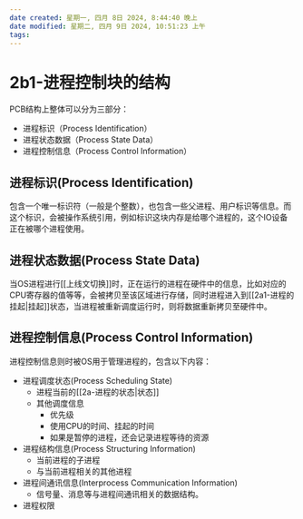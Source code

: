```yaml
---
date created: 星期一, 四月 8日 2024, 8:44:40 晚上
date modified: 星期二, 四月 9日 2024, 10:51:23 上午
tags: 
---
```


# 2b1-进程控制块的结构

PCB结构上整体可以分为三部分：
- 进程标识（Process Identification）
- 进程状态数据（Process State Data）
- 进程控制信息（Process Control Information）

## 进程标识(Process Identification)

包含一个唯一标识符（一般是个整数），也包含一些父进程、用户标识等信息。而这个标识，会被操作系统引用，例如标识这块内存是给哪个进程的，这个IO设备正在被哪个进程使用。

## 进程状态数据(Process State Data)

当OS进程进行[[上线文切换]]时，正在运行的进程在硬件中的信息，比如对应的CPU寄存器的值等等，会被拷贝至该区域进行存储，同时进程进入到[[2a1-进程的挂起|挂起]]状态，当进程被重新调度运行时，则将数据重新拷贝至硬件中。

## 进程控制信息(Process Control Information)

进程控制信息则时被OS用于管理进程的，包含以下内容：
- 进程调度状态(Process Scheduling State)
	- 进程当前的[[2a-进程的状态|状态]]
	- 其他调度信息
		- 优先级
		- 使用CPU的时间、挂起的时间
		- 如果是暂停的进程，还会记录进程等待的资源
- 进程结构信息(Process Structuring Information)
	- 当前进程的子进程
	- 与当前进程相关的其他进程
- 进程间通讯信息(Interprocess Communication Information)
	- 信号量、消息等与进程间通讯相关的数据结构。
- 进程权限